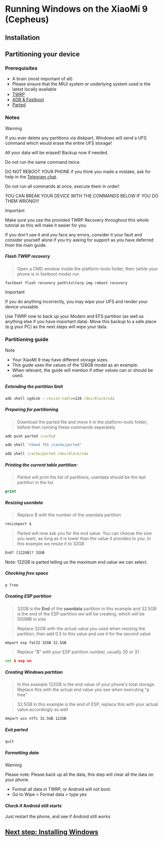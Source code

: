 # Running Windows on the XiaoMi 9 (Cepheus)

## Installation

## Partitioning your device

### Prerequisites
* A brain (most important of all)
* Please ensure that the MIUI system or underlying system used is the latest locally available
* [TWRP](https://github.com/qaz6750/Port-Windows-11-XiaoMi-9/releases/download/Tools/twrp.img)
* [ADB & Fastboot](https://developer.android.com/studio/releases/platform-tools)
* [Parted](https://github.com/qaz6750/Port-Windows-11-XiaoMi-9/releases/download/Tools/parted)

### Notes
> [!WARNING]  
> If you ever delete any partitions via diskpart, Windows will send a UFS command which would erase the entire UFS storage!
> 
> All your data will be erased! Backup now if needed.
> 
> Do not run the same command twice.
> 
> DO NOT REBOOT YOUR PHONE if you think you made a mistake, ask for help in the [Telegram chat](https://t.me/WinOnMi9).
> 
>
> Do not run all commands at once, execute them in order!
>
> YOU CAN BREAK YOUR DEVICE WITH THE COMMANDS BELOW IF YOU DO THEM WRONG!!!

> [!IMPORTANT]
> Make sure you use the provided TWRP Recovery throughout this whole tutorial as this will make it easier for you.
> 
> If you don't use it and you face any errors, consider it your fault and consider yourself alone if you try asking for support as you have deferred from the main guide.

##### Flash TWRP recovery
> Open a CMD window inside the platform-tools folder, then (while your phone is in fastboot mode) run
```cmd
fastboot flash recovery path\to\twrp.img reboot recovery
```

> [!IMPORTANT]
> If you do anything incorrectly, you may wipe your UFS and render your device unusable.

Use TWRP now to back up your Modem and EFS partition (as well as anything else if you have important data). Move this backup to a safe place (e.g your PC) as the next steps will wipe your data.

### Partitioning guide
> [!NOTE]
> - Your XiaoMi 9 may have different storage sizes. 
> - This guide uses the values of the 128GB model as an example. 
> - When relevant, the guide will mention if other values can or should be used.
##### Extending the partition limit
```cmd
adb shell sgdisk --resize-table=128 /dev/block/sda
```

##### Preparing for partitioning
> Download the parted file and move it in the platform-tools folder, before then running these commands seperately
```cmd
adb push parted /cache/
```

```cmd
adb shell "chmod 755 /cache/parted"
```

```cmd
adb shell /cache/parted /dev/block/sda
```

##### Printing the current table partition:
> Parted will print the list of partitions, userdata should be the last partition in the list.
```cmd
print
```

##### Resizing userdata
> Replace $ with the number of the userdata partition
```cmd
resizepart $
```
> Parted will now ask you for the end value.
> You can choose the size you want, as long as it is lower than the value it provides to you. In this example we resize it to 32GB
```cmd
End? [122GB]? 32GB
```
Note: 122GB is parted telling us the maximum end value we can select.

##### Checking free space
```cmd
p free
```

##### Creating ESP partition
> 32GB is the **End** of the **userdata** partition in this example and 32.5GB is the end of the ESP partition we will be creating, which will be 500MB in size

> Replace 32GB with the actual value you used when resizing the partition, then add 0.5 to this value and use it for the second value
```cmd
mkpart esp fat32 32GB 32.5GB
```

> Replace "$" with your ESP partition number, usually 30 or 31
```cmd
set $ esp on
```

##### Creating Windows partition
> In this example 122GB is the end value of your phone's total storage. Replace this with the actual end value you see when executing "p free"

> 32.5GB in this example is the end of ESP, replace this with your actual value accordingly as well
```cmd
mkpart win ntfs 32.5GB 122GB
```

##### Exit parted
```cmd
quit
```

##### Formatting data
> [!WARNING]  
> Please note:
> Please back up all the data, this step will clear all the data on your phone.
* Format all data in TWRP, or Android will not boot.
* Go to Wipe > Format data > type yes

#### Check if Android still starts
Just restart the phone, and see if Android still works

## [Next step: Installing Windows](/guide/install-2.md)

